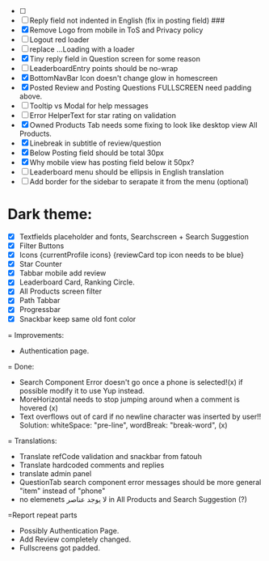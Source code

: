 - [ ]
- [ ] Reply field not indented in English (fix in posting field) ###
- [x] Remove Logo from mobile in ToS and Privacy policy
- [ ] Logout red loader
- [ ] replace ...Loading with a loader
- [x] Tiny reply field in Question screen for some reason
- [ ] LeaderboardEntry points should be no-wrap
- [x] BottomNavBar Icon doesn't change glow in homescreen
- [x] Posted Review and Posting Questions FULLSCREEN need padding above.
- [ ] Tooltip vs Modal for help messages
- [ ] Error HelperText for star rating on validation
- [x] Owned Products Tab needs some fixing to look like desktop view All Products.
- [x] Linebreak in subtitle of review/question
- [x] Below Posting field should be total 30px
- [x] Why mobile view has posting field below it 50px?
- [ ] Leaderboard menu should be ellipsis in English translation
- [ ] Add border for the sidebar to serapate it from the menu (optional)

# Dark theme:

- [x] Textfields placeholder and fonts, Searchscreen + Search Suggestion
- [x] Filter Buttons
- [x] Icons {currentProfile icons} {reviewCard top icon needs to be blue}
- [x] Star Counter
- [x] Tabbar mobile add review
- [x] Leaderboard Card, Ranking Circle.
- [x] All Products screen filter
- [x] Path Tabbar
- [x] Progressbar
- [x] Snackbar keep same old font color

= Improvements:

- Authentication page.

= Done:

- Search Component Error doesn't go once a phone is selected!(x) if possible modify it to use Yup instead.
- MoreHorizontal needs to stop jumping around when a comment is hovered (x)
- Text overflows out of card if no newline character was inserted by user!! Solution: whiteSpace: "pre-line",
  wordBreak: "break-word", (x)

= Translations:

- Translate refCode validation and snackbar from fatouh
- Translate hardcoded comments and replies
- translate admin panel
- QuestionTab search component error messages should be more general "item" instead of "phone"
- no elemenets لا يوجد عناصر in All Products and Search Suggestion (?)

=Report repeat parts

- Possibly Authentication Page.
- Add Review completely changed.
- Fullscreens got padded.
